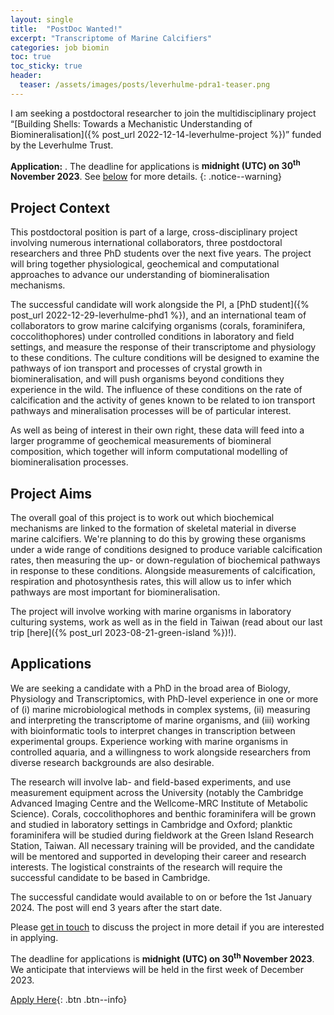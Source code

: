 ```yaml
---
layout: single
title:  "PostDoc Wanted!"
excerpt: "Transcriptome of Marine Calcifiers"
categories: job biomin
toc: true
toc_sticky: true
header:
  teaser: /assets/images/posts/leverhulme-pdra1-teaser.png
---
```


I am seeking a postdoctoral researcher to join the multidisciplinary project “[Building Shells: Towards a Mechanistic Understanding of Biomineralisation]({% post_url 2022-12-14-leverhulme-project %})” funded by the Leverhulme Trust.

**Application:** . The deadline for applications is **midnight (UTC) on 30<sup>th</sup> November 2023**. See [below](#applications) for more details.
{: .notice--warning}

## Project Context

This postdoctoral position is part of a large, cross-disciplinary project involving numerous international collaborators, three postdoctoral researchers and three PhD students over the next five years.
The project will bring together physiological, geochemical and computational approaches to advance our understanding of biomineralisation mechanisms.

The successful candidate will work alongside the PI, a [PhD student]({% post_url 2022-12-29-leverhulme-phd1 %}), and an international team of collaborators to grow marine calcifying organisms (corals, foraminifera, coccolithophores) under controlled conditions in laboratory and field settings, and measure the response of their transcriptome and physiology to these conditions.
The culture conditions will be designed to examine the pathways of ion transport and processes of crystal growth in biomineralisation, and will push organisms beyond conditions they experience in the wild.
The influence of these conditions on the rate of calcification and the activity of genes known to be related to ion transport pathways and mineralisation processes will be of particular interest.

As well as being of interest in their own right, these data will feed into a larger programme of geochemical measurements of biomineral composition, which together will inform computational modelling of biomineralisation processes.

## Project Aims

The overall goal of this project is to work out which biochemical mechanisms are linked to the formation of skeletal material in diverse marine calcifiers.
We're planning to do this by growing these organisms under a wide range of conditions designed to produce variable calcification rates, then measuring the up- or down-regulation of biochemical pathways in response to these conditions.
Alongside measurements of calcification, respiration and photosynthesis rates, this will allow us to infer which pathways are most important for biomineralisation.

The project will involve working with marine organisms in laboratory culturing systems, work as well as in the field in Taiwan (read about our last trip [here]({% post_url 2023-08-21-green-island %})!).

## Applications

We are seeking a candidate with a PhD in the broad area of Biology, Physiology and Transcriptomics, with PhD-level experience in one or more of (i) marine microbiological methods in complex systems, (ii) measuring and interpreting the transcriptome of marine organisms, and (iii) working with bioinformatic tools to interpret changes in transcription between experimental groups. Experience working with marine organisms in controlled aquaria, and a willingness to work alongside researchers from diverse research backgrounds are also desirable.

The research will involve lab- and field-based experiments, and use measurement equipment across the University (notably the Cambridge Advanced Imaging Centre and the Wellcome-MRC Institute of Metabolic Science). Corals, coccolithophores and benthic foraminifera will be grown and studied in laboratory settings in Cambridge and Oxford; planktic foraminifera will be studied during fieldwork at the Green Island Research Station, Taiwan. All necessary training will be provided, and the candidate will be mentored and supported in developing their career and research interests.
The logistical constraints of the research will require the successful candidate to be based in Cambridge.

The successful candidate would available to on or before the 1st January 2024. The post will end 3 years after the start date.

Please [get in touch](mailto:ob266@cam.ac.uk) to discuss the project in more detail if you are interested in applying.

The deadline for applications is **midnight (UTC) on 30<sup>th</sup> November 2023**. We anticipate that interviews will be held in the first week of December 2023.

[Apply Here](https://www.jobs.cam.ac.uk/job/39499/){: .btn .btn--info}


